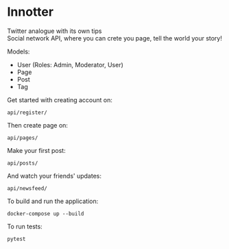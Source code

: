 # Innotter
Twitter analogue with its own tips  
Social network API, where you can crete you page, tell the world your story!

Models:
- User (Roles: Admin, Moderator, User)
- Page 
- Post
- Tag

Get started with creating account on: 
```
api/register/
```
Then create page on: 
```
api/pages/
```
Make your first post:
```
api/posts/
```
And watch your friends' updates:
```
api/newsfeed/
```

To build and run the application:
```docker
docker-compose up --build 
```
To run tests:
```shell
pytest
```
